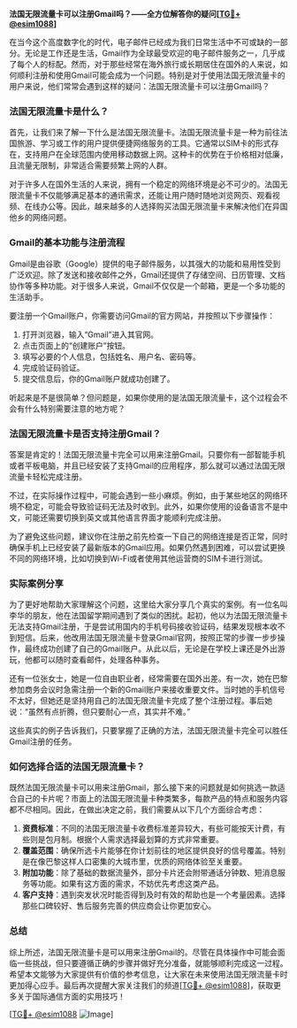 **法国无限流量卡可以注册Gmail吗？——全方位解答你的疑问[[TG💪+ @esim1088](https://t.me/s/esim1088)]**

在当今这个高度数字化的时代，电子邮件已经成为我们日常生活中不可或缺的一部分。无论是工作还是生活，Gmail作为全球最受欢迎的电子邮件服务之一，几乎成了每个人的标配。然而，对于那些经常在海外旅行或长期居住在国外的人来说，如何顺利注册和使用Gmail可能会成为一个问题。特别是对于使用法国无限流量卡的用户来说，他们常常会遇到这样的疑问：法国无限流量卡可以注册Gmail吗？

### 法国无限流量卡是什么？

首先，让我们来了解一下什么是法国无限流量卡。法国无限流量卡是一种为前往法国旅游、学习或工作的用户提供便捷网络服务的工具。它通常以SIM卡的形式存在，支持用户在全球范围内使用移动数据上网。这种卡的优势在于价格相对低廉，且流量无限制，非常适合需要频繁上网的人群。

对于许多人在国外生活的人来说，拥有一个稳定的网络环境是必不可少的。法国无限流量卡不仅能够满足基本的通讯需求，还能让用户随时随地浏览网页、观看视频、在线办公等。因此，越来越多的人选择购买法国无限流量卡来解决他们在异国他乡的网络问题。

### Gmail的基本功能与注册流程

Gmail是由谷歌（Google）提供的电子邮件服务，以其强大的功能和易用性受到广泛欢迎。除了发送和接收邮件之外，Gmail还提供了存储空间、日历管理、文档协作等多种功能。对于很多人来说，Gmail不仅仅是一个邮箱，更是一个多功能的生活助手。

要注册一个Gmail账户，你需要访问Gmail的官方网站，并按照以下步骤操作：

1. 打开浏览器，输入“Gmail”进入其官网。
2. 点击页面上的“创建账户”按钮。
3. 填写必要的个人信息，包括姓名、用户名、密码等。
4. 完成验证码验证。
5. 提交信息后，你的Gmail账户就成功创建了。

听起来是不是很简单？但问题是，如果你使用的是法国无限流量卡，这个过程会不会有什么特别需要注意的地方呢？

### 法国无限流量卡是否支持注册Gmail？

答案是肯定的！法国无限流量卡完全可以用来注册Gmail。只要你有一部智能手机或者平板电脑，并且已经安装了支持Gmail的应用程序，那么就可以通过法国无限流量卡轻松完成注册。

不过，在实际操作过程中，可能会遇到一些小麻烦。例如，由于某些地区的网络环境不稳定，可能会导致验证码无法及时收到。此外，如果你使用的设备语言不是中文，可能还需要切换到英文或其他语言界面才能顺利完成注册。

为了避免这些问题，建议你在注册之前先检查一下自己的网络连接是否正常，同时确保手机上已经安装了最新版本的Gmail应用。如果仍然遇到困难，可以尝试更换不同的网络环境，比如切换到Wi-Fi或者使用其他运营商的SIM卡进行测试。

### 实际案例分享

为了更好地帮助大家理解这个问题，这里给大家分享几个真实的案例。有一位名叫李华的朋友，他在法国留学期间遇到了类似的困扰。起初，他以为法国无限流量卡无法支持Gmail注册，于是尝试用国内的手机号码接收验证码，结果发现根本收不到短信。后来，他改用法国无限流量卡登录Gmail官网，按照正常的步骤一步步操作，最终成功创建了自己的Gmail账户。从此以后，无论是在学校上课还是外出游玩，他都可以随时查看邮件，处理各种事务。

还有一位张女士，她是一位自由职业者，经常需要在国外出差。有一次，她在巴黎参加商务会议时急需注册一个新的Gmail账户来接收重要文件。当时她的手机信号不太好，但她还是坚持用自己的法国无限流量卡完成了整个注册过程。事后她说：“虽然有点折腾，但只要耐心一点，其实并不难。”

这些真实的例子告诉我们，只要掌握了正确的方法，法国无限流量卡完全可以胜任Gmail注册的任务。

### 如何选择合适的法国无限流量卡？

既然法国无限流量卡可以用来注册Gmail，那么接下来的问题就是如何挑选一款适合自己的卡片呢？市面上的法国无限流量卡种类繁多，每款产品的特点和服务内容都不尽相同。因此，在做出决定之前，我们需要从以下几个方面综合考虑：

1. **资费标准**：不同的法国无限流量卡收费标准差异较大，有些可能按天计费，有些则是包月制。根据个人需求选择最划算的方式非常重要。
2. **覆盖范围**：确保所选卡片能够在你计划前往的地区提供良好的信号覆盖。特别是在像巴黎这样人口密集的大城市里，优质的网络体验至关重要。
3. **附加功能**：除了基础的数据流量外，部分卡片还会附带通话分钟数、短消息服务等功能。如果有这方面的需求，不妨优先考虑这类产品。
4. **客户支持**：遇到突发状况时能否得到及时有效的帮助也是一个考量因素。选择那些口碑较好、售后服务完善的供应商会让你更加安心。

### 总结

综上所述，法国无限流量卡是可以用来注册Gmail的。尽管在具体操作中可能会面临一些挑战，但只要遵循正确的步骤并做好充分准备，就能够顺利完成这一过程。希望本文能够为大家提供有价值的参考信息，让大家在未来使用法国无限流量卡时更加得心应手。最后再次提醒大家关注我们的频道[[TG💪+ @esim1088](https://t.me/s/esim1088)]，获取更多关于国际通信方面的实用技巧！

[[TG💪+ @esim1088](https://t.me/s/esim1088) ![Image](https://i.postimg.cc/4NQfJmqS/Snipaste-2025-05-13-00-14-12.png)]